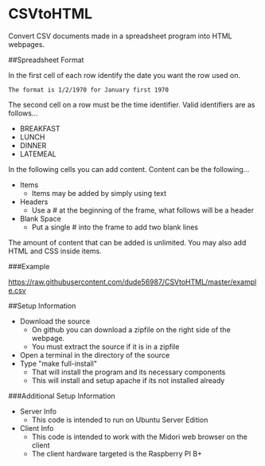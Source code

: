 CSVtoHTML
=========

Convert CSV documents made in a spreadsheet program into HTML webpages.

##Spreadsheet Format

In the first cell of each row identify the date you want the row used on.

	The format is 1/2/1970 for January first 1970

The second cell on a row must be the time identifier. Valid identifiers are as follows...

- BREAKFAST
- LUNCH
- DINNER
- LATEMEAL

In the following cells you can add content. Content can be the following...

- Items
  - Items may be added by simply using text
- Headers
  - Use a # at the beginning of the frame, what follows will be a header
- Blank Space
  - Put a single # into the frame to add two blank lines

The amount of content that can be added is unlimited. You may also add HTML and CSS inside items.

###Example

https://raw.githubusercontent.com/dude56987/CSVtoHTML/master/example.csv

##Setup Information

- Download the source 
  - On github you can download a zipfile on the right side of the webpage.
  - You must extract the source if it is in a zipfile
- Open a terminal in the directory of the source
- Type "make full-install"
  - That will install the program and its necessary components
  - This will install and setup apache if its not installed already
 
###Additional Setup Information

- Server Info
  - This code is intended to run on Ubuntu Server Edition
- Client Info
  - This code is intended to work with the Midori web browser on the client
  - The client hardware targeted is the Raspberry PI B+
